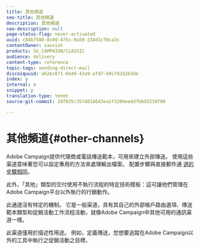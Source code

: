 ```yaml
---
title: 其他頻道
seo-title: 其他頻道
description: 其他頻道
seo-description: null
page-status-flag: never-activated
uuid: c84b7588-8c0d-475c-9a50-234d1cf0ca3c
contentOwner: sauviat
products: SG_CAMPAIGN/CLASSIC
audience: delivery
content-type: reference
topic-tags: sending-direct-mail
discoiquuid: a62ec871-6b4d-43a9-afd7-69c7d2d2b3de
index: y
internal: n
snippet: y
translation-type: tm+mt
source-git-commit: 20f835c357d016643ea1f3209ee4dfb6d3239f90

---
```



# 其他頻道{#other-channels}

Adobe Campaign提供代理商或電話傳送範本，可用來建立外部傳送。 使用這些渠道意味著您可以設定專用的方法來處理輸出檔案。 配置步驟與直接郵件通 [道的步驟相同](../../delivery/using/about-direct-mail-channel.md)。

此外，「其他」類型的交付使用不執行流程的特定技術模板：這可讓他們管理在Adobe Campaign平台以外執行的行銷動作。

此通道沒有特定的機制。 它是一般渠道，具有其自己的外部帳戶路由選項、傳送範本類型和促銷活動工作流程活動，就像Adobe Campaign中其他可用的通訊渠道一樣。

此渠道僅用於描述性用途。 例如，定義傳送，您想要追蹤在Adobe Campaign以外的工具中執行之促銷活動之目標。
